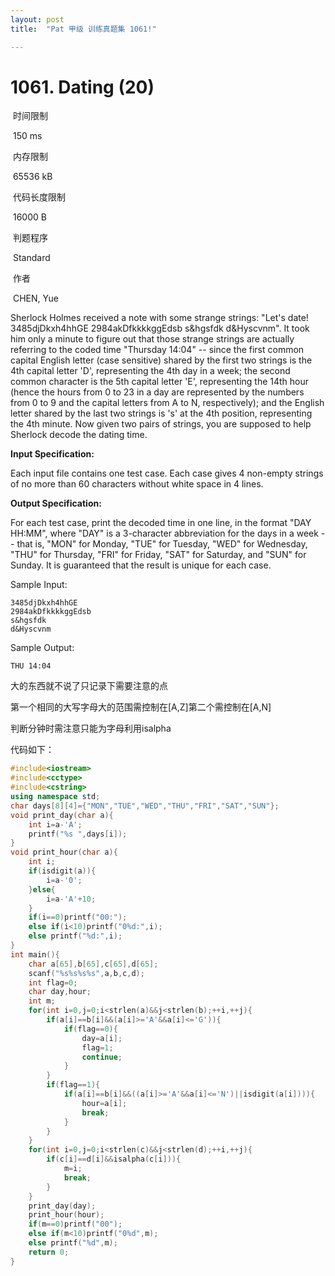 ```yaml
---
layout: post
title:  "Pat 甲级 训练真题集 1061!"

---
```

# 1061. Dating (20)

​    时间限制  

​    150 ms

​    内存限制  

​    65536 kB

​    代码长度限制  

​    16000 B

​      判题程序    

​      Standard    

​      作者    

​      CHEN, Yue

Sherlock Holmes received a note with some strange strings: "Let's date! 3485djDkxh4hhGE 2984akDfkkkkggEdsb s&hgsfdk d&Hyscvnm".  It took him only a minute to figure out that those strange strings are actually referring to the coded time "Thursday 14:04" -- since the first common capital English letter (case sensitive) shared by the first two strings is the 4th capital letter 'D', representing the 4th day in a week; the second common character is the 5th capital letter 'E', representing the 14th hour (hence the hours from 0 to 23 in a day are represented by the numbers from 0 to 9 and the capital letters from A to N, respectively); and the English letter shared by the last two strings is 's' at the 4th position, representing the 4th minute.  Now given two pairs of strings, you are supposed to help Sherlock decode the dating time.

**Input Specification:**

Each input file contains one test case.  Each case gives 4 non-empty strings of no more than 60 characters without white space in 4 lines.

**Output Specification:**

For each test case, print the decoded time in one line, in the format "DAY HH:MM", where "DAY" is a 3-character abbreviation for the days in a week -- that is, "MON" for Monday, "TUE" for Tuesday, "WED" for Wednesday, "THU" for Thursday, "FRI" for Friday, "SAT" for Saturday, and "SUN" for Sunday.  It is guaranteed that the result is unique for each case.

Sample Input:

```
3485djDkxh4hhGE 
2984akDfkkkkggEdsb 
s&hgsfdk 
d&Hyscvnm

```

Sample Output:

```
THU 14:04
```

大的东西就不说了只记录下需要注意的点

第一个相同的大写字母大的范围需控制在[A,Z]第二个需控制在[A,N]

判断分钟时需注意只能为字母利用isalpha

代码如下：

```c++
#include<iostream>
#include<cctype>
#include<cstring>
using namespace std;
char days[8][4]={"MON","TUE","WED","THU","FRI","SAT","SUN"};
void print_day(char a){
	int i=a-'A';
	printf("%s ",days[i]);
}
void print_hour(char a){
	int i;
	if(isdigit(a)){
		i=a-'0';
	}else{
		i=a-'A'+10;
	}
	if(i==0)printf("00:");
	else if(i<10)printf("0%d:",i);
	else printf("%d:",i);
}
int main(){
	char a[65],b[65],c[65],d[65];
	scanf("%s%s%s%s",a,b,c,d);
	int flag=0;
	char day,hour;
	int m;
	for(int i=0,j=0;i<strlen(a)&&j<strlen(b);++i,++j){
		if(a[i]==b[i]&&(a[i]>='A'&&a[i]<='G')){		
			if(flag==0){
				day=a[i];
				flag=1;
				continue;
			}
		}
		if(flag==1){
			if(a[i]==b[i]&&((a[i]>='A'&&a[i]<='N')||isdigit(a[i]))){
				hour=a[i];
				break;
			}
		}
	}
	for(int i=0,j=0;i<strlen(c)&&j<strlen(d);++i,++j){
		if(c[i]==d[i]&&isalpha(c[i])){
			m=i;
			break;
		}
	}
	print_day(day);
	print_hour(hour);
	if(m==0)printf("00");
	else if(m<10)printf("0%d",m);
	else printf("%d",m);
	return 0;
}
```
